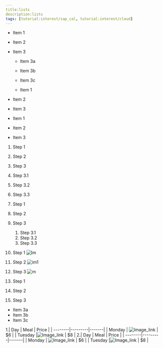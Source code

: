 ```yaml
---
title:lists
description:lists
tags: [tutorial:interest/sap_cal, tutorial:interest/cloud]
---
```


* Item 1
* Item 2
* Item 3
  * Item 3a
  * Item 3b
  * Item 3c
  
  * Item 1
* Item 2
* Item 3

* Item 1
* Item 2
* Item 3


1. Step 1
2. Step 2
3. Step 3
 1. Step 3.1
 2. Step 3.2
 3. Step 3.3
 
 1. Step 1
2. Step 2
3. Step 3
   1. Step 3.1
   2. Step 3.2
   3. Step 3.3
   
   
1. Step 1 ![Im](https://www.smallbusinesssaturdayuk.com/Images/Small-Business-Saturday-UK-Google-Plus.gif)
2. Step 2 ![im1](https://www.smallbusinesssaturdayuk.com/Images/Small-Business-Saturday-UK-Google-Plus.gif)
3. Step 3 ![m](https://www.smallbusinesssaturdayuk.com/Images/Small-Business-Saturday-UK-Google-Plus.gif)


1. Step 1
2. Step 2
3. Step 3
  * Item 3a
  * Item 3b
  * Item 3c
  
1.| Day     | Meal    | Price |
| --------|---------|-------|
| Monday  | ![Image_link](https://www.smallbusinesssaturdayuk.com/Images/Small-Business-Saturday-UK-Google-Plus.gif)   | $6    |
| Tuesday |![Image_link]( http://www.va.gov/OSDBU/images/business.png) | $8    |
2.| Day     | Meal    | Price |
| --------|---------|-------|
| Monday  | ![Image_link](https://www.smallbusinesssaturdayuk.com/Images/Small-Business-Saturday-UK-Google-Plus.gif)   | $6    |
| Tuesday |![Image_link]( http://www.va.gov/OSDBU/images/business.png) | $8    |
